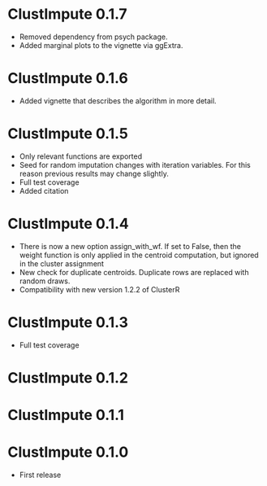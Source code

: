 # ClustImpute 0.1.7

* Removed dependency from psych package.
* Added marginal plots to the vignette via ggExtra.

# ClustImpute 0.1.6

* Added vignette that describes the algorithm in more detail.

# ClustImpute 0.1.5

* Only relevant functions are exported
* Seed for random imputation changes with iteration variables. For this reason previous results may change slightly.
* Full test coverage
* Added citation

# ClustImpute 0.1.4

* There is now a new option assign_with_wf. If set to False, then the weight function is only applied in the centroid computation, but ignored in the cluster assignment
* New check for duplicate centroids. Duplicate rows are replaced with random draws.
* Compatibility with new version 1.2.2 of ClusterR

# ClustImpute 0.1.3

* Full test coverage

# ClustImpute 0.1.2

# ClustImpute 0.1.1

# ClustImpute 0.1.0

* First release
